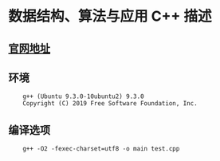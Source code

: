 # 数据结构、算法与应用 C++ 描述

## [官网地址](https://www.cise.ufl.edu/~sahni/dsaac/)

## 环境

```shell
    g++ (Ubuntu 9.3.0-10ubuntu2) 9.3.0
    Copyright (C) 2019 Free Software Foundation, Inc.
```

## 编译选项

```shell
    g++ -O2 -fexec-charset=utf8 -o main test.cpp
```
